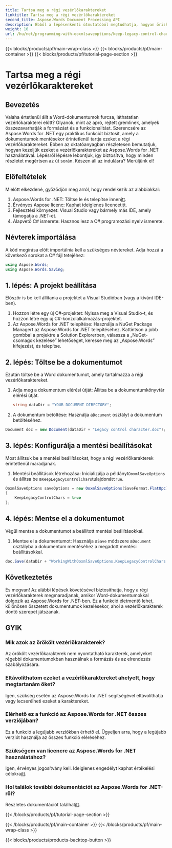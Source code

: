 ```yaml
---
title: Tartsa meg a régi vezérlőkaraktereket
linktitle: Tartsa meg a régi vezérlőkaraktereket
second_title: Aspose.Words Document Processing API
description: Ebből a lépésenkénti útmutatóból megtudhatja, hogyan őrizheti meg a régi vezérlőkaraktereket a Word dokumentumokban az Aspose.Words for .NET használatával.
weight: 10
url: /hu/net/programming-with-ooxmlsaveoptions/keep-legacy-control-chars/
---
```


{{< blocks/products/pf/main-wrap-class >}}
{{< blocks/products/pf/main-container >}}
{{< blocks/products/pf/tutorial-page-section >}}

# Tartsa meg a régi vezérlőkaraktereket

## Bevezetés

Valaha értetlenül állt a Word-dokumentumok furcsa, láthatatlan vezérlőkarakterei előtt? Olyanok, mint az apró, rejtett gremlinek, amelyek összezavarhatják a formázást és a funkcionalitást. Szerencsére az Aspose.Words for .NET egy praktikus funkciót biztosít, amely a dokumentumok mentésekor érintetlenül tartja ezeket a régi vezérlőkaraktereket. Ebben az oktatóanyagban részletesen bemutatjuk, hogyan kezeljük ezeket a vezérlőkaraktereket az Aspose.Words for .NET használatával. Lépésről lépésre lebontjuk, így biztosítva, hogy minden részletet megértsen az út során. Készen áll az indulásra? Merüljünk el!

## Előfeltételek

Mielőtt elkezdené, győződjön meg arról, hogy rendelkezik az alábbiakkal:

1.  Aspose.Words for .NET: Töltse le és telepítse innen[itt](https://releases.aspose.com/words/net/).
2.  Érvényes Aspose licenc: Kaphat ideiglenes licencet[itt](https://purchase.aspose.com/temporary-license/).
3. Fejlesztési környezet: Visual Studio vagy bármely más IDE, amely támogatja a .NET-et.
4. Alapvető C# ismerete: Hasznos lesz a C# programozási nyelv ismerete.

## Névterek importálása

A kód megírása előtt importálnia kell a szükséges névtereket. Adja hozzá a következő sorokat a C# fájl tetejéhez:

```csharp
using Aspose.Words;
using Aspose.Words.Saving;
```

## 1. lépés: A projekt beállítása

Először is be kell állítania a projektet a Visual Studióban (vagy a kívánt IDE-ben). 

1. Hozzon létre egy új C#-projektet: Nyissa meg a Visual Studio-t, és hozzon létre egy új C#-konzolalkalmazás-projektet.
2. Az Aspose.Words for .NET telepítése: Használja a NuGet Package Managert az Aspose.Words for .NET telepítéséhez. Kattintson a jobb gombbal a projektre a Solution Explorerben, válassza a „NuGet-csomagok kezelése” lehetőséget, keresse meg az „Aspose.Words” kifejezést, és telepítse.

## 2. lépés: Töltse be a dokumentumot

Ezután töltse be a Word dokumentumot, amely tartalmazza a régi vezérlőkaraktereket.

1. Adja meg a dokumentum elérési útját: Állítsa be a dokumentumkönyvtár elérési útját.
   
   ```csharp
   string dataDir = "YOUR DOCUMENT DIRECTORY";
   ```

2.  A dokumentum betöltése: Használja a`Document` osztályt a dokumentum betöltéséhez.

   ```csharp
   Document doc = new Document(dataDir + "Legacy control character.doc");
   ```

## 3. lépés: Konfigurálja a mentési beállításokat

Most állítsuk be a mentési beállításokat, hogy a régi vezérlőkarakterek érintetlenül maradjanak.

1.  Mentési beállítások létrehozása: Inicializálja a példányt`OoxmlSaveOptions` és állítsa be a`KeepLegacyControlChars`tulajdonát`true`.

   ```csharp
   OoxmlSaveOptions saveOptions = new OoxmlSaveOptions(SaveFormat.FlatOpc)
   {
       KeepLegacyControlChars = true
   };
   ```

## 4. lépés: Mentse el a dokumentumot

Végül mentse a dokumentumot a beállított mentési beállításokkal.

1.  Mentse el a dokumentumot: Használja a`Save` módszere a`Document` osztályba a dokumentum mentéséhez a megadott mentési beállításokkal.

   ```csharp
   doc.Save(dataDir + "WorkingWithOoxmlSaveOptions.KeepLegacyControlChars.docx", saveOptions);
   ```

## Következtetés

És megvan! Az alábbi lépések követésével biztosíthatja, hogy a régi vezérlőkarakterek megmaradjanak, amikor Word-dokumentumokkal dolgozik az Aspose.Words for .NET-ben. Ez a funkció életmentő lehet, különösen összetett dokumentumok kezelésekor, ahol a vezérlőkarakterek döntő szerepet játszanak. 

## GYIK

### Mik azok az örökölt vezérlőkarakterek?

Az örökölt vezérlőkarakterek nem nyomtatható karakterek, amelyeket régebbi dokumentumokban használnak a formázás és az elrendezés szabályozására.

### Eltávolíthatom ezeket a vezérlőkaraktereket ahelyett, hogy megtartanám őket?

Igen, szükség esetén az Aspose.Words for .NET segítségével eltávolíthatja vagy lecserélheti ezeket a karaktereket.

### Elérhető ez a funkció az Aspose.Words for .NET összes verziójában?

Ez a funkció a legújabb verziókban érhető el. Ügyeljen arra, hogy a legújabb verziót használja az összes funkció eléréséhez.

### Szükségem van licencre az Aspose.Words for .NET használatához?

 Igen, érvényes jogosítvány kell. Ideiglenes engedélyt kaphat értékelési célokra[itt](https://purchase.aspose.com/temporary-license/).

### Hol találok további dokumentációt az Aspose.Words for .NET-ről?

 Részletes dokumentációt találhat[itt](https://reference.aspose.com/words/net/).
 
{{< /blocks/products/pf/tutorial-page-section >}}

{{< /blocks/products/pf/main-container >}}
{{< /blocks/products/pf/main-wrap-class >}}

{{< blocks/products/products-backtop-button >}}
